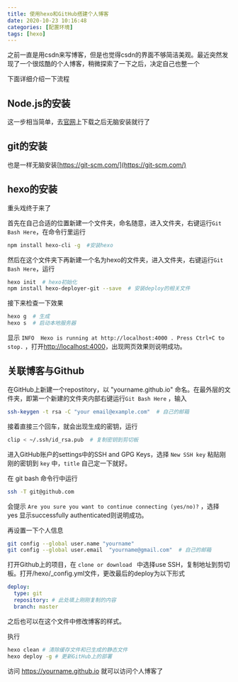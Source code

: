 ```yaml
---
title: 使用hexo和GitHub搭建个人博客
date: 2020-10-23 10:16:48
categories: [配置环境]
tags: [hexo]
---
```


之前一直是用csdn来写博客，但是也觉得csdn的界面不够简洁美观。最近突然发现了一个很炫酷的个人博客，稍微探索了一下之后，决定自己也整一个

下面详细介绍一下流程

## Node.js的安装

这一步相当简单，去[官网](https://nodejs.org/zh-cn/)上下载之后无脑安装就行了

## git的安装

也是一样无脑安装[https://git-scm.com/](https://git-scm.com/)


## hexo的安装

重头戏终于来了

首先在自己合适的位置新建一个文件夹，命名随意，进入文件夹，右键运行```Git Bash Here```，在命令行里运行

```bash
npm install hexo-cli -g  #安装hexo
```

然后在这个文件夹下再新建一个名为hexo的文件夹，进入文件夹，右键运行```Git Bash Here```，运行

```bash
hexo init  # hexo初始化
npm install hexo-deployer-git --save  # 安装deploy的相关文件
```

接下来检查一下效果

```bash
hexo g  # 生成
hexo s  # 启动本地服务器
```
显示 ```INFO  Hexo is running at http://localhost:4000 . Press Ctrl+C to stop.``` ，打开[http://localhost:4000](http://localhost:4000)，出现网页效果则说明成功。

## 关联博客与Github

在GitHub上新建一个repostitory，以 "yourname.github.io" 命名。在最外层的文件夹，即第一个新建的文件夹内部右键运行```Git Bash Here``` ，输入

```bash
ssh-keygen -t rsa -C "your email@example.com"  # 自己的邮箱
```

接着直接三个回车，就会出现生成的密钥，运行

```bash
clip < ~/.ssh/id_rsa.pub  # 复制密钥到剪切板
```

进入GitHub账户的settings中的SSH and GPG Keys，选择 ```New SSH key``` 粘贴刚刚的密钥到 ```key``` 中，```title``` 自己定一下就好。

在 git bash 命令行中运行

```bash
ssh -T git@github.com 
```
会提示 ```Are you sure you want to continue connecting (yes/no)?``` ，选择 yes 显示successfully authenticated则说明成功。

再设置一下个人信息

```bash
git config --global user.name "yourname"  
git config --global user.email  "yourname@gmail.com"  # 自己的邮箱
```

打开Github上的项目，在 ```clone or download ``` 中选择use SSH，复制地址到剪切板。打开/hexo/_config.yml文件，更改最后的deploy为以下形式

```YAML
deploy:
  type: git
  repository: # 此处填上刚刚复制的内容
  branch: master
```
之后也可以在这个文件中修改博客的样式。

执行

```bash
hexo clean # 清除缓存文件和已生成的静态文件
hexo deploy -g # 更新GitHub上的部署
```
访问 https://yourname.github.io 就可以访问个人博客了